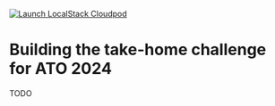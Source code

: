 [![Launch LocalStack Cloudpod](https://localstack.cloud/gh/launch-pod-badge.svg)](https://app.localstack.cloud/launchpad?url=https://github.com/localstack-samples/ATO-24-takehome-challenge/blob/main/localstack-cloud-pod)

# Building the take-home challenge for ATO 2024

TODO
